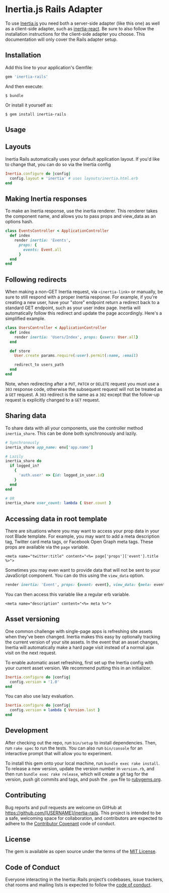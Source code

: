 # Inertia.js Rails Adapter

To use [Inertia.js](https://github.com/inertiajs/inertia) you need both a server-side adapter (like this one) as well as a client-side adapter, such as [inertia-react](https://github.com/inertiajs/inertia-react). Be sure to also follow the installation instructions for the client-side adapter you choose. This documentation will only cover the Rails adapter setup.


## Installation

Add this line to your application's Gemfile:

```ruby
gem 'inertia-rails'
```

And then execute:

    $ bundle

Or install it yourself as:

    $ gem install inertia-rails

## Usage

## Layouts
Inertia Rails automatically uses your default application layout. If you'd like to change that, you can do so via the Inertia config

~~~ruby
Inertia.configure do |config|
  config.layout = 'inertia' # uses layouts/inertia.html.erb
end
~~~

## Making Inertia responses

To make an Inertia response, use the inertia renderer. This renderer takes the component name, and allows you to pass props and view_data as an options hash.

~~~ruby
class EventsController < ApplicationController
  def index
    render inertia: 'Events',
      props: {
        events: Event.all
      }
  end
end
~~~

## Following redirects

When making a non-GET Inertia request, via `<inertia-link>` or manually, be sure to still respond with a proper Inertia response. For example, if you're creating a new user, have your "store" endpoint return a redirect back to a standard GET endpoint, such as your user index page. Inertia will automatically follow this redirect and update the page accordingly. Here's a simplified example.

~~~ruby
class UsersController < ApplicationController
  def index
    render inertia: 'Users/Index', props: {users: User.all}
  end

  def store
    User.create params.require(:user).permit(:name, :email)

    redirect_to users_path
  end
end
~~~

Note, when redirecting after a `PUT`, `PATCH` or `DELETE` request you must use a `303` response code, otherwise the subsequent request will not be treated as a `GET` request. A `303` redirect is the same as a `302` except that the follow-up request is explicitly changed to a `GET` request.

## Sharing data

To share data with all your components, use the controller method `inertia_share`. This can be done both synchronously and lazily.

~~~ruby
# Synchronously
inertia_share app_name: env['app.name']

# Lazily
inertia_share do
  if logged_in?
    {
      'auth.user' => {id: logged_in_user.id}
    }
  end
end

# OR
inertia_share user_count: lambda { User.count }
~~~

## Accessing data in root template

There are situations where you may want to access your prop data in your root Blade template. For example, you may want to add a meta description tag, Twitter card meta tags, or Facebook Open Graph meta tags. These props are available via the `page` variable.

~~~erb
<meta name="twitter:title" content="<%= page['props']['event'].title %>">
~~~

Sometimes you may even want to provide data that will not be sent to your JavaScript component. You can do this using the `view_data` option.

~~~ruby
render inertia: 'Event', props: {event: event}, view_data: {meta: event.meta}
~~~

You can then access this variable like a regular erb variable.

~~~erb
<meta name="description" content="<%= meta %>">
~~~

## Asset versioning

One common challenge with single-page apps is refreshing site assets when they've been changed. Inertia makes this easy by optionally tracking the current version of your site assets. In the event that an asset changes, Inertia will automatically make a hard page visit instead of a normal ajax visit on the next request.

To enable automatic asset refreshing, first set up the Inertia config with your current asset version. We recommend putting this in an initializer.

~~~ruby
Inertia.configure do |config|
  config.version = '1.0'
end
~~~

You can also use lazy evaluation.

~~~ruby
Inertia.configure do |config|
  config.version = lambda { Version.last }
end
~~~


## Development

After checking out the repo, run `bin/setup` to install dependencies. Then, run `rake spec` to run the tests. You can also run `bin/console` for an interactive prompt that will allow you to experiment.

To install this gem onto your local machine, run `bundle exec rake install`. To release a new version, update the version number in `version.rb`, and then run `bundle exec rake release`, which will create a git tag for the version, push git commits and tags, and push the `.gem` file to [rubygems.org](https://rubygems.org).

## Contributing

Bug reports and pull requests are welcome on GitHub at https://github.com/[USERNAME]/inertia-rails. This project is intended to be a safe, welcoming space for collaboration, and contributors are expected to adhere to the [Contributor Covenant](http://contributor-covenant.org) code of conduct.

## License

The gem is available as open source under the terms of the [MIT License](https://opensource.org/licenses/MIT).

## Code of Conduct

Everyone interacting in the Inertia::Rails project’s codebases, issue trackers, chat rooms and mailing lists is expected to follow the [code of conduct](https://github.com/[USERNAME]/inertia-rails/blob/master/CODE_OF_CONDUCT.md).


